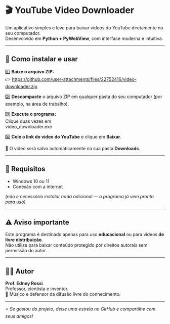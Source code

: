 # 🎬 YouTube Video Downloader

Um aplicativo simples e leve para baixar vídeos do YouTube diretamente no seu computador.  
Desenvolvido em **Python + PyWebView**, com interface moderna e intuitiva.  

---

## 💾 Como instalar e usar

1️⃣ **Baixe o arquivo ZIP:**  
👉 https://github.com/user-attachments/files/22752416/video-downloader.zip

2️⃣ **Descompacte** o arquivo ZIP em qualquer pasta do seu computador (por exemplo, na área de trabalho).

3️⃣ **Execute o programa:**  
Clique duas vezes em  
video_downloader.exe


4️⃣ **Cole o link do vídeo do YouTube** e clique em **Baixar**.

📁 O vídeo será salvo automaticamente na sua pasta **Downloads**.

---

## 🧩 Requisitos

- Windows 10 ou 11  
- Conexão com a internet  

*(não é necessário instalar nada adicional — o programa já vem pronto para uso)*

---

## ⚠️ Aviso importante

Este programa é destinado apenas para uso **educacional** ou para vídeos **de livre distribuição**.  
Não utilize para baixar conteúdo protegido por direitos autorais sem permissão do autor.

---

## 👨‍💻 Autor

**Prof. Edney Rossi**  
Professor, cientista e inventor.  
🎸 Músico e defensor da difusão livre do conhecimento.  


---

⭐ *Se gostou do projeto, deixe uma estrela no GitHub e compartilhe com seus amigos!*
